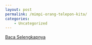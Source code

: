 ```yaml
---
layout: post
permalink: /mimpi-orang-telepon-kita/
categories:
    - Uncategorized
---
```


[Baca Selengkapnya](/06)